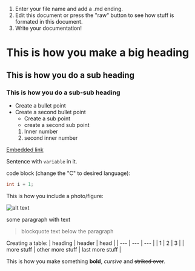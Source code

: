 1. Enter your file name and add a .md ending.
2. Edit this document or press the "raw" button to see how stuff is formated in this document.
3. Write your documentation!

# This is how you make a big heading
## This is how you do a sub heading
### This is how you do a sub-sub heading

- Create a bullet point
- Create a second bullet point
  - Create a sub point
  - create a second sub point
   1. Inner number
   2. second inner number

[Embedded link](https://raw.githubusercontent.com/AmandaRautio18001/MicroTomographyHT2022/Gui-Development/Documentation/HowTouseGitFlavoredMarkdown.md?token=GHSAT0AAAAAABYZNFLWX34F4U7PKF2EMNJSYZJS7MQ)

Sentence with `variable` in it. 

code block (change the "C" to desired language): 
```C
int i = 1;
```

This is how you include a photo/figure:

![alt text](http://picsum.photos/200/200)

some paragraph with text
> blockquote text below the paragraph

Creating a table:
| heading | header | head |
| --- | --- | --- |
| 1 | 2 | 3 |
| more stuff | other more stuff | last more stuff |

This is how you make something **bold**, *cursive* and  ~~striked over~~.
